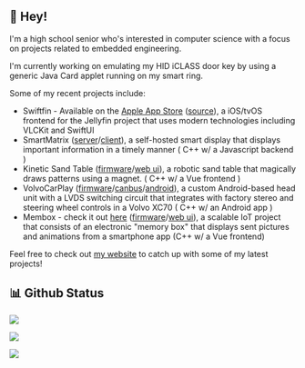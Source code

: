 ## 👋 Hey!

I'm a high school senior who's interested in computer science with a focus on projects related to embedded engineering.

I'm currently working on emulating my HID iCLASS door key by using a generic Java Card applet running on my smart ring.

Some of my recent projects include:

- Swiftfin - Available on the [Apple App Store](https://apps.apple.com/ca/app/swiftfin/id1604098728) ([source](https://github.com/jellyfin/swiftfin)), a iOS/tvOS frontend for the Jellyfin project that uses modern technologies including VLCKit and SwiftUI
- SmartMatrix ([server](https://github.com/acvigue/SmartMatrixServer)/[client](https://github.com/acvigue/SmartMatrix-ESP32)), a self-hosted smart display that displays important information in a timely manner ( C++ w/ a Javascript backend )
- Kinetic Sand Table ([firmware](https://github.com/acvigue/RBotFirmware)/[web ui](https://github.com/acvigue/sandspa3)), a robotic sand table that magically draws patterns using a magnet. ( C++ w/ a Vue frontend )
- VolvoCarPlay ([firmware](https://github.com/acvigue/VolvoCarPlay-SAMD)/[canbus](https://github.com/acvigue/VolvoCarPlay-CANBus)/[android](https://github.com/acvigue/VolvoCarPlay-APK)), a custom Android-based head unit with a LVDS switching circuit that integrates with factory stereo and steering wheel controls in a Volvo XC70 ( C++ w/ an Android app )
- Membox - check it out [here](https://app.membox.cc) ([firmware](https://github.com/acvigue/membox-esp32)/[web ui](https://github.com/acvigue/membox-react)), a scalable IoT project that consists of an electronic "memory box" that displays sent pictures and animations from a smartphone app (C++ w/ a Vue frontend)

Feel free to check out [my website](https://vigue.me) to catch up with some of my latest projects!

## 📊 Github Status

<p><img src="https://github-readme-stats.vercel.app/api?username=acvigue&show_icons=true&theme=chartreuse-dark&include_all_commits=true&hide=issues&count_private=true"><p>

<p><img src="https://github-readme-streak-stats.herokuapp.com/?user=acvigue"><p>
</p>

[![](https://visitcount.itsvg.in/api?id=acvigue&icon=5&color=12)](https://visitcount.itsvg.in)
